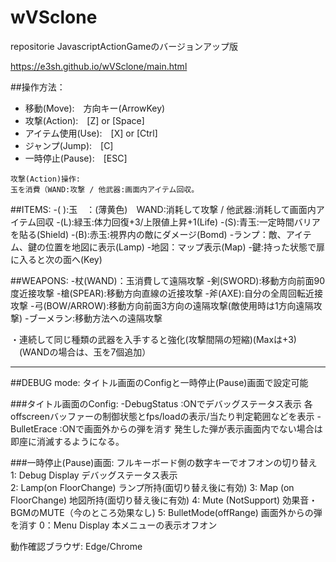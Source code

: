 # wVSclone
repositorie JavascriptActionGameのバージョンアップ版

https://e3sh.github.io/wVSclone/main.html

##操作方法：
-    移動(Move):　方向キー(ArrowKey)
-    攻撃(Action):　[Z] or [Space]
-    アイテム使用(Use):　[X] or [Ctrl]
-    ジャンプ(Jump):　[C] 
-    一時停止(Pause):　[ESC]  

    攻撃(Action)操作: 
    玉を消費（WAND:攻撃 / 他武器:画面内アイテム回収。

##ITEMS:
-( ):玉　：(薄黄色)　WAND:消耗して攻撃 / 他武器:消耗して画面内アイテム回収
-(L):緑玉:体力回復+3/上限値上昇+1(Life)
-(S):青玉:一定時間バリアを貼る(Shield)
-(B):赤玉:視界内の敵にダメージ(Bomd)
-ランプ：敵、アイテム、鍵の位置を地図に表示(Lamp)
-地図：マップ表示(Map)
-鍵:持った状態で扉に入ると次の面へ(Key)

##WEAPONS:
-杖(WAND)：玉消費して遠隔攻撃
-剣(SWORD):移動方向前面90度近接攻撃
-槍(SPEAR):移動方向直線の近接攻撃
-斧(AXE):自分の全周回転近接攻撃
-弓(BOW/ARROW):移動方向前面3方向の遠隔攻撃(敵使用時は1方向遠隔攻撃)
-ブーメラン:移動方法への遠隔攻撃

・連続して同じ種類の武器を入手すると強化(攻撃間隔の短縮)(Maxは+3)
　(WANDの場合は、玉を7個追加）

----
##DEBUG mode:
タイトル画面のConfigと一時停止(Pause)画面で設定可能

###タイトル画面のConfig:
-DebugStatus :ONでデバッグステータス表示
  各offscreenバッファーの制御状態とfps/loadの表示/当たり判定範囲などを表示
-BulletErace :ONで画面外からの弾を消す
  発生した弾が表示画面内でない場合は即座に消滅するようになる。


###一時停止(Pause)画面:
フルキーボード側の数字キーでオフオンの切り替え
1: Debug Display        デバッグステータス表示    
2: Lamp(on FloorChange) ランプ所持(面切り替え後に有効)
3: Map (on FloorChange) 地図所持(面切り替え後に有効)
4: Mute (NotSupport)    効果音・BGMのMUTE（今のところ効果なし)
5: BulletMode(offRange) 画面外からの弾を消す
0：Menu Display         本メニューの表示オフオン

動作確認ブラウザ:
Edge/Chrome
